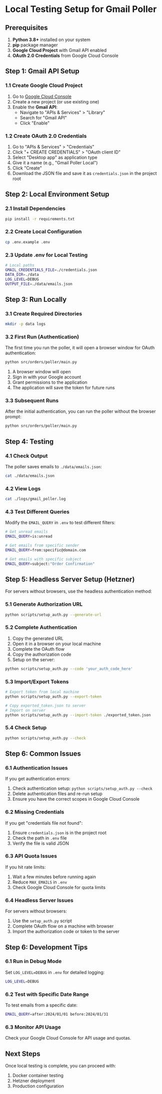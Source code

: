 # Local Testing Setup for Gmail Poller

## Prerequisites

1. **Python 3.8+** installed on your system
2. **pip** package manager
3. **Google Cloud Project** with Gmail API enabled
4. **OAuth 2.0 Credentials** from Google Cloud Console

## Step 1: Gmail API Setup

### 1.1 Create Google Cloud Project
1. Go to [Google Cloud Console](https://console.cloud.google.com/)
2. Create a new project (or use existing one)
3. Enable the **Gmail API**:
   - Navigate to "APIs & Services" > "Library"
   - Search for "Gmail API"
   - Click "Enable"

### 1.2 Create OAuth 2.0 Credentials
1. Go to "APIs & Services" > "Credentials"
2. Click "+ CREATE CREDENTIALS" > "OAuth client ID"
3. Select "Desktop app" as application type
4. Give it a name (e.g., "Gmail Poller Local")
5. Click "Create"
6. Download the JSON file and save it as `credentials.json` in the project root

## Step 2: Local Environment Setup

### 2.1 Install Dependencies
```bash
pip install -r requirements.txt
```

### 2.2 Create Local Configuration
```bash
cp .env.example .env
```

### 2.3 Update .env for Local Testing
```bash
# Local paths
GMAIL_CREDENTIALS_FILE=./credentials.json
DATA_DIR=./data
LOG_LEVEL=DEBUG
OUTPUT_FILE=./data/emails.json
```

## Step 3: Run Locally

### 3.1 Create Required Directories
```bash
mkdir -p data logs
```

### 3.2 First Run (Authentication)
The first time you run the poller, it will open a browser window for OAuth authentication:

```bash
python src/orders/poller/main.py
```

1. A browser window will open
2. Sign in with your Google account
3. Grant permissions to the application
4. The application will save the token for future runs

### 3.3 Subsequent Runs
After the initial authentication, you can run the poller without the browser prompt:

```bash
python src/orders/poller/main.py
```

## Step 4: Testing

### 4.1 Check Output
The poller saves emails to `./data/emails.json`:

```bash
cat ./data/emails.json
```

### 4.2 View Logs
```bash
cat ./logs/gmail_poller.log
```

### 4.3 Test Different Queries
Modify the `EMAIL_QUERY` in `.env` to test different filters:

```bash
# Get unread emails
EMAIL_QUERY=is:unread

# Get emails from specific sender
EMAIL_QUERY=from:specific@domain.com

# Get emails with specific subject
EMAIL_QUERY=subject:"Order Confirmation"
```

## Step 5: Headless Server Setup (Hetzner)

For servers without browsers, use the headless authentication method:

### 5.1 Generate Authorization URL
```bash
python scripts/setup_auth.py --generate-url
```

### 5.2 Complete Authentication
1. Copy the generated URL
2. Open it in a browser on your local machine
3. Complete the OAuth flow
4. Copy the authorization code
5. Setup on the server:
```bash
python scripts/setup_auth.py --code 'your_auth_code_here'
```

### 5.3 Import/Export Tokens
```bash
# Export token from local machine
python scripts/setup_auth.py --export-token

# Copy exported_token.json to server
# Import on server
python scripts/setup_auth.py --import-token ./exported_token.json
```

### 5.4 Check Setup
```bash
python scripts/setup_auth.py --check
```

## Step 6: Common Issues

### 6.1 Authentication Issues
If you get authentication errors:
1. Check authentication setup: `python scripts/setup_auth.py --check`
2. Delete authentication files and re-run setup
3. Ensure you have the correct scopes in Google Cloud Console

### 6.2 Missing Credentials
If you get "credentials file not found":
1. Ensure `credentials.json` is in the project root
2. Check the path in `.env` file
3. Verify the file is valid JSON

### 6.3 API Quota Issues
If you hit rate limits:
1. Wait a few minutes before running again
2. Reduce `MAX_EMAILS` in `.env`
3. Check Google Cloud Console for quota limits

### 6.4 Headless Server Issues
For servers without browsers:
1. Use the `setup_auth.py` script
2. Complete OAuth flow on a machine with browser
3. Import the authorization code or token to the server

## Step 6: Development Tips

### 6.1 Run in Debug Mode
Set `LOG_LEVEL=DEBUG` in `.env` for detailed logging:

```bash
LOG_LEVEL=DEBUG
```

### 6.2 Test with Specific Date Range
To test emails from a specific date:

```bash
EMAIL_QUERY=after:2024/01/01 before:2024/01/31
```

### 6.3 Monitor API Usage
Check your Google Cloud Console for API usage and quotas.

## Next Steps

Once local testing is complete, you can proceed with:
1. Docker container testing
2. Hetzner deployment
3. Production configuration